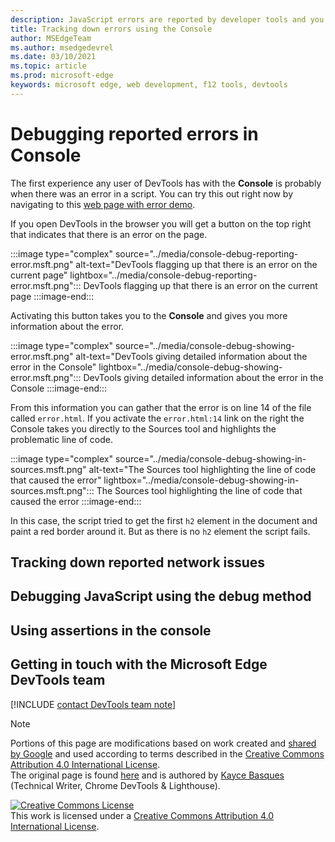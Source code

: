 ```yaml
---
description: JavaScript errors are reported by developer tools and you can debug them in the Console
title: Tracking down errors using the Console
author: MSEdgeTeam
ms.author: msedgedevrel
ms.date: 03/10/2021
ms.topic: article
ms.prod: microsoft-edge
keywords: microsoft edge, web development, f12 tools, devtools
---
```


# Debugging reported errors in Console

The first experience any user of DevTools has with the **Console** is probably when there was an error in a script. You can try this out right now by navigating to this [web page with error demo][DevtoolsConsoleErrorDemo]. 

If you open DevTools in the browser you will get a button on the top right that indicates that there is an error on the page.

:::image type="complex" source="../media/console-debug-reporting-error.msft.png" alt-text="DevTools flagging up that there is an error on the current page" lightbox="../media/console-debug-reporting-error.msft.png":::
   DevTools flagging up that there is an error on the current page 
:::image-end:::  

Activating this button takes you to the **Console** and gives you more information about the error.

:::image type="complex" source="../media/console-debug-showing-error.msft.png" alt-text="DevTools giving detailed information about the error in the Console" lightbox="../media/console-debug-showing-error.msft.png":::
   DevTools giving detailed information about the error in the Console 
:::image-end:::  

From this information you can gather that the error is on line 14 of the file called `error.html`. If you activate the `error.html:14` link on the right the Console takes you directly to the Sources tool and highlights the problematic line of code.

:::image type="complex" source="../media/console-debug-showing-in-sources.msft.png" alt-text="The Sources tool highlighting the line of code that caused the error" lightbox="../media/console-debug-showing-in-sources.msft.png":::
   The Sources tool highlighting the line of code that caused the error 
:::image-end:::  

In this case, the script tried to get the first `h2` element in the document and paint a red border around it. But as there is no `h2` element the script fails. 

## Tracking down reported network issues

## Debugging JavaScript using the debug method

## Using assertions in the console

## Getting in touch with the Microsoft Edge DevTools team  

[!INCLUDE [contact DevTools team note](../includes/contact-devtools-team-note.md)]  

<!-- links -->  

[DevtoolsConsoleDebugJS]: ./console-debug-js.md
[DevtoolsConsoleLog]: ./console-log.md
[DevtoolsConsoleInformation]: ./console-filtering.md
[DevtoolsConsoleJS]: ./console-javascript.md
[DevtoolsConsoleDOM]: ./console-dom-interaction.md
[DevtoolsConsoleLoggingDemo]: https://microsoftedge.github.io/DevToolsSamples/console/logging-examples.html
[DevtoolsConsoleTypesDemo]: https://microsoftedge.github.io/DevToolsSamples/console/logging-types.html
[DevtoolsConsoleSpecifiersDemo]: https://microsoftedge.github.io/DevToolsSamples/console/logging-with-specifiers.html
[DevtoolsConsoleGroupsDemo]: https://microsoftedge.github.io/DevToolsSamples/console/logging-with-groups.html
[DevtoolsConsoleTableDemo]: https://microsoftedge.github.io/DevToolsSamples/console/logging-with-table.html
[WikiStackTrace]: https://en.wikipedia.org/wiki/Stack_trace "Stack trace - Wikipedia"  
[DevtoolsConsoleErrorDemo]: https://microsoftedge.github.io/DevToolsSamples/console/error.html
[DevtoolsConsoleFilter]: ../microsoft-edge/devtools-guide-chromium/console/reference#filter-messages
[DevToolsIssues]: ../issues
[DevToolsConsoleAPI]: ./api.md "Console API Reference | Microsoft Docs"  
[DevtoolsConsoleLoggingMessages]: ./log.md "Get Started With Logging Messages In The Console | Microsoft Docs"  
[DevtoolsConsoleRunningJavascript]: ./javascript.md "Get Started With Running JavaScript In The Console | Microsoft Docs"  
[DevtoolsConsoleUtilitiesDebug]: ./utilities.md#debug "debug - Console Utilities API Reference | Microsoft Docs"  

[MDNMap]: https://developer.mozilla.org/docs/Web/JavaScript/Reference/Global_Objects/Array/map "Array.prototype.map() | MDN"  
[MDNWindow]: https://developer.mozilla.org/docs/Web/API/Window "Window | MDN"  

[WikiREPLoop]: https://en.wikipedia.org/wiki/Read%E2%80%93eval%E2%80%93print_loop "Read–eval–print loop - Wikipedia"  

> [!NOTE]
> Portions of this page are modifications based on work created and [shared by Google][GoogleSitePolicies] and used according to terms described in the [Creative Commons Attribution 4.0 International License][CCA4IL].  
> The original page is found [here](https://developers.google.com/web/tools/chrome-devtools/console/index) and is authored by [Kayce Basques][KayceBasques] \(Technical Writer, Chrome DevTools \& Lighthouse\).  

[![Creative Commons License][CCby4Image]][CCA4IL]  
This work is licensed under a [Creative Commons Attribution 4.0 International License][CCA4IL].  

[CCA4IL]: https://creativecommons.org/licenses/by/4.0  
[CCby4Image]: https://i.creativecommons.org/l/by/4.0/88x31.png  
[GoogleSitePolicies]: https://developers.google.com/terms/site-policies  
[KayceBasques]: https://developers.google.com/web/resources/contributors/kaycebasques  

